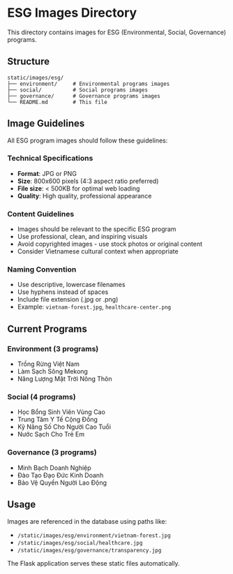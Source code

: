# ESG Images Directory

This directory contains images for ESG (Environmental, Social, Governance) programs.

## Structure

```
static/images/esg/
├── environment/     # Environmental programs images
├── social/          # Social programs images
├── governance/      # Governance programs images
└── README.md        # This file
```

## Image Guidelines

All ESG program images should follow these guidelines:

### Technical Specifications
- **Format**: JPG or PNG
- **Size**: 800x600 pixels (4:3 aspect ratio preferred)
- **File size**: < 500KB for optimal web loading
- **Quality**: High quality, professional appearance

### Content Guidelines
- Images should be relevant to the specific ESG program
- Use professional, clean, and inspiring visuals
- Avoid copyrighted images - use stock photos or original content
- Consider Vietnamese cultural context when appropriate

### Naming Convention
- Use descriptive, lowercase filenames
- Use hyphens instead of spaces
- Include file extension (.jpg or .png)
- Example: `vietnam-forest.jpg`, `healthcare-center.png`

## Current Programs

### Environment (3 programs)
- Trồng Rừng Việt Nam
- Làm Sạch Sông Mekong  
- Năng Lượng Mặt Trời Nông Thôn

### Social (4 programs)
- Học Bổng Sinh Viên Vùng Cao
- Trung Tâm Y Tế Cộng Đồng
- Kỹ Năng Số Cho Người Cao Tuổi
- Nước Sạch Cho Trẻ Em

### Governance (3 programs)
- Minh Bạch Doanh Nghiệp
- Đào Tạo Đạo Đức Kinh Doanh
- Bảo Vệ Quyền Người Lao Động

## Usage

Images are referenced in the database using paths like:
- `/static/images/esg/environment/vietnam-forest.jpg`
- `/static/images/esg/social/healthcare.jpg`
- `/static/images/esg/governance/transparency.jpg`

The Flask application serves these static files automatically.